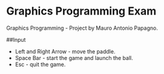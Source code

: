 # Graphics Programming Exam
Graphics Programming - Project by Mauro Antonio Papagno.

##Input
* Left and Right Arrow - move the paddle.
* Space Bar - start the game and launch the ball.
* Esc - quit the game.
